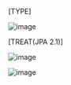 [TYPE]

![image](https://user-images.githubusercontent.com/108928206/192727020-25a8c568-1189-4339-9382-7c8ceab7168f.png)

[TREAT(JPA 2.1)]

![image](https://user-images.githubusercontent.com/108928206/192727072-cb6f0694-fbf8-40ed-ba43-497705fe88dd.png)

![image](https://user-images.githubusercontent.com/108928206/192727102-5c967abe-da53-47d5-ab23-c9c2faf93381.png)
